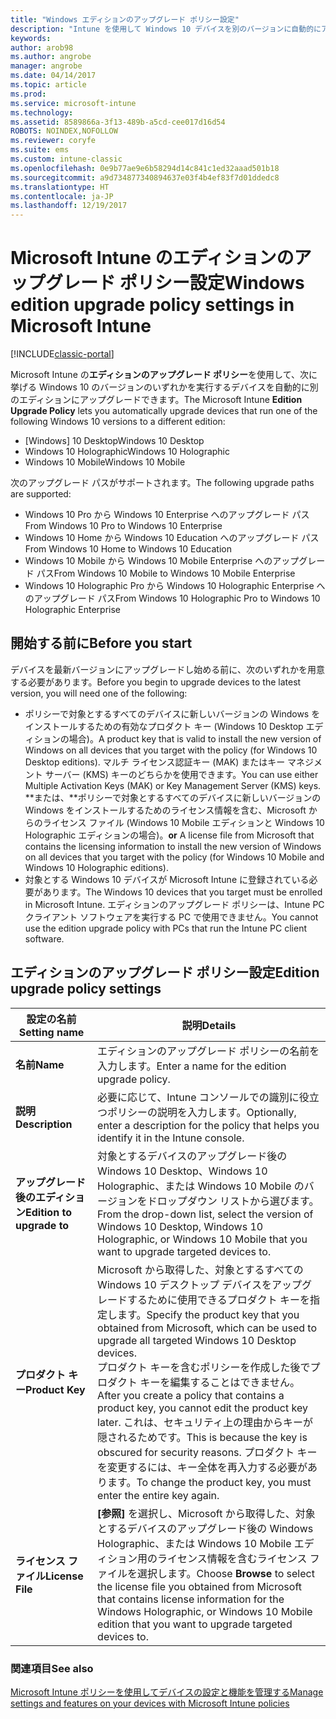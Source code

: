 ```yaml
---
title: "Windows エディションのアップグレード ポリシー設定"
description: "Intune を使用して Windows 10 デバイスを別のバージョンに自動的にアップグレードする方法について説明します。"
keywords: 
author: arob98
ms.author: angrobe
manager: angrobe
ms.date: 04/14/2017
ms.topic: article
ms.prod: 
ms.service: microsoft-intune
ms.technology: 
ms.assetid: 8589866a-3f13-489b-a5cd-cee017d16d54
ROBOTS: NOINDEX,NOFOLLOW
ms.reviewer: coryfe
ms.suite: ems
ms.custom: intune-classic
ms.openlocfilehash: 0e9b77ae9e6b58294d14c841c1ed32aaad501b18
ms.sourcegitcommit: a9d734877340894637e03f4b4ef83f7d01ddedc8
ms.translationtype: HT
ms.contentlocale: ja-JP
ms.lasthandoff: 12/19/2017
---
```

# <a name="windows-edition-upgrade-policy-settings-in-microsoft-intune"></a><span data-ttu-id="9f054-103">Microsoft Intune のエディションのアップグレード ポリシー設定</span><span class="sxs-lookup"><span data-stu-id="9f054-103">Windows edition upgrade policy settings in Microsoft Intune</span></span>

[!INCLUDE[classic-portal](../includes/classic-portal.md)]

<span data-ttu-id="9f054-104">Microsoft Intune の**エディションのアップグレード ポリシー**を使用して、次に挙げる Windows 10 のバージョンのいずれかを実行するデバイスを自動的に別のエディションにアップグレードできます。</span><span class="sxs-lookup"><span data-stu-id="9f054-104">The Microsoft Intune **Edition Upgrade Policy** lets you automatically upgrade devices that run one of the following Windows 10 versions to a different edition:</span></span>
* <span data-ttu-id="9f054-105">[Windows] 10 Desktop</span><span class="sxs-lookup"><span data-stu-id="9f054-105">Windows 10 Desktop</span></span>
* <span data-ttu-id="9f054-106">Windows 10 Holographic</span><span class="sxs-lookup"><span data-stu-id="9f054-106">Windows 10 Holographic</span></span>
* <span data-ttu-id="9f054-107">Windows 10 Mobile</span><span class="sxs-lookup"><span data-stu-id="9f054-107">Windows 10 Mobile</span></span>

<span data-ttu-id="9f054-108">次のアップグレード パスがサポートされます。</span><span class="sxs-lookup"><span data-stu-id="9f054-108">The following upgrade paths are supported:</span></span>
- <span data-ttu-id="9f054-109">Windows 10 Pro から Windows 10 Enterprise へのアップグレード パス</span><span class="sxs-lookup"><span data-stu-id="9f054-109">From Windows 10 Pro to Windows 10 Enterprise</span></span>
- <span data-ttu-id="9f054-110">Windows 10 Home から Windows 10 Education へのアップグレード パス</span><span class="sxs-lookup"><span data-stu-id="9f054-110">From Windows 10 Home to Windows 10 Education</span></span>
- <span data-ttu-id="9f054-111">Windows 10 Mobile から Windows 10 Mobile Enterprise へのアップグレード パス</span><span class="sxs-lookup"><span data-stu-id="9f054-111">From Windows 10 Mobile to Windows 10 Mobile Enterprise</span></span>
- <span data-ttu-id="9f054-112">Windows 10 Holographic Pro から Windows 10 Holographic Enterprise へのアップグレード パス</span><span class="sxs-lookup"><span data-stu-id="9f054-112">From Windows 10 Holographic Pro to Windows 10 Holographic Enterprise</span></span>

## <a name="before-you-start"></a><span data-ttu-id="9f054-113">開始する前に</span><span class="sxs-lookup"><span data-stu-id="9f054-113">Before you start</span></span>
<span data-ttu-id="9f054-114">デバイスを最新バージョンにアップグレードし始める前に、次のいずれかを用意する必要があります。</span><span class="sxs-lookup"><span data-stu-id="9f054-114">Before you begin to upgrade devices to the latest version, you will need one of the following:</span></span>
* <span data-ttu-id="9f054-115">ポリシーで対象とするすべてのデバイスに新しいバージョンの Windows をインストールするための有効なプロダクト キー (Windows 10 Desktop エディションの場合)。</span><span class="sxs-lookup"><span data-stu-id="9f054-115">A product key that is valid to install the new version of Windows on all devices that you target with the policy (for Windows 10 Desktop editions).</span></span> <span data-ttu-id="9f054-116">マルチ ライセンス認証キー (MAK) またはキー マネジメント サーバー (KMS) キーのどちらかを使用できます。</span><span class="sxs-lookup"><span data-stu-id="9f054-116">You can use either Multiple Activation Keys (MAK) or Key Management Server (KMS) keys.</span></span>
<span data-ttu-id="9f054-117">**または、**ポリシーで対象とするすべてのデバイスに新しいバージョンの Windows をインストールするためのライセンス情報を含む、Microsoft からのライセンス ファイル (Windows 10 Mobile エディションと Windows 10 Holographic エディションの場合)。</span><span class="sxs-lookup"><span data-stu-id="9f054-117">**or** A license file from Microsoft that contains the licensing information to install the new version of Windows on all devices that you target with the policy (for Windows 10 Mobile and Windows 10 Holographic editions).</span></span>
* <span data-ttu-id="9f054-118">対象とする Windows 10 デバイスが Microsoft Intune に登録されている必要があります。</span><span class="sxs-lookup"><span data-stu-id="9f054-118">The Windows 10 devices that you target must be enrolled in Microsoft Intune.</span></span> <span data-ttu-id="9f054-119">エディションのアップグレード ポリシーは、Intune PC クライアント ソフトウェアを実行する PC で使用できません。</span><span class="sxs-lookup"><span data-stu-id="9f054-119">You cannot use the edition upgrade policy with PCs that run the Intune PC client software.</span></span>

## <a name="edition-upgrade-policy-settings"></a><span data-ttu-id="9f054-120">エディションのアップグレード ポリシー設定</span><span class="sxs-lookup"><span data-stu-id="9f054-120">Edition upgrade policy settings</span></span>

|<span data-ttu-id="9f054-121">設定の名前</span><span class="sxs-lookup"><span data-stu-id="9f054-121">Setting name</span></span>|<span data-ttu-id="9f054-122">説明</span><span class="sxs-lookup"><span data-stu-id="9f054-122">Details</span></span>|
|-|-|
|<span data-ttu-id="9f054-123">**名前**</span><span class="sxs-lookup"><span data-stu-id="9f054-123">**Name**</span></span>|<span data-ttu-id="9f054-124">エディションのアップグレード ポリシーの名前を入力します。</span><span class="sxs-lookup"><span data-stu-id="9f054-124">Enter a name for the edition upgrade policy.</span></span>|
|<span data-ttu-id="9f054-125">**説明**</span><span class="sxs-lookup"><span data-stu-id="9f054-125">**Description**</span></span>|<span data-ttu-id="9f054-126">必要に応じて、Intune コンソールでの識別に役立つポリシーの説明を入力します。</span><span class="sxs-lookup"><span data-stu-id="9f054-126">Optionally, enter a description for the policy that helps you identify it in the Intune console.</span></span>
|<span data-ttu-id="9f054-127">**アップグレード後のエディション**</span><span class="sxs-lookup"><span data-stu-id="9f054-127">**Edition to upgrade to**</span></span>|<span data-ttu-id="9f054-128">対象とするデバイスのアップグレード後の Windows 10 Desktop、Windows 10 Holographic、または Windows 10 Mobile のバージョンをドロップダウン リストから選びます。</span><span class="sxs-lookup"><span data-stu-id="9f054-128">From the drop-down list, select the version of Windows 10 Desktop, Windows 10 Holographic, or Windows 10 Mobile that you want to upgrade targeted devices to.</span></span>
|<span data-ttu-id="9f054-129">**プロダクト キー**</span><span class="sxs-lookup"><span data-stu-id="9f054-129">**Product Key**</span></span>|<span data-ttu-id="9f054-130">Microsoft から取得した、対象とするすべての Windows 10 デスクトップ デバイスをアップグレードするために使用できるプロダクト キーを指定します。</span><span class="sxs-lookup"><span data-stu-id="9f054-130">Specify the product key that you obtained from Microsoft, which can be used to upgrade all targeted Windows 10 Desktop devices.</span></span><br><span data-ttu-id="9f054-131">プロダクト キーを含むポリシーを作成した後でプロダクト キーを編集することはできません。</span><span class="sxs-lookup"><span data-stu-id="9f054-131">After you create a policy that contains a product key, you cannot edit the product key later.</span></span> <span data-ttu-id="9f054-132">これは、セキュリティ上の理由からキーが隠されるためです。</span><span class="sxs-lookup"><span data-stu-id="9f054-132">This is because the key is obscured for security reasons.</span></span> <span data-ttu-id="9f054-133">プロダクト キーを変更するには、キー全体を再入力する必要があります。</span><span class="sxs-lookup"><span data-stu-id="9f054-133">To change the product key, you must enter the entire key again.</span></span>
|<span data-ttu-id="9f054-134">**ライセンス ファイル**</span><span class="sxs-lookup"><span data-stu-id="9f054-134">**License File**</span></span>|<span data-ttu-id="9f054-135">**[参照]** を選択し、Microsoft から取得した、対象とするデバイスのアップグレード後の Windows Holographic、または Windows 10 Mobile エディション用のライセンス情報を含むライセンス ファイルを選択します。</span><span class="sxs-lookup"><span data-stu-id="9f054-135">Choose **Browse** to select the license file you obtained from Microsoft that contains license information for the Windows Holographic, or Windows 10 Mobile edition that you want to upgrade targeted devices to.</span></span>

### <a name="see-also"></a><span data-ttu-id="9f054-136">関連項目</span><span class="sxs-lookup"><span data-stu-id="9f054-136">See also</span></span>
[<span data-ttu-id="9f054-137">Microsoft Intune ポリシーを使用してデバイスの設定と機能を管理する</span><span class="sxs-lookup"><span data-stu-id="9f054-137">Manage settings and features on your devices with Microsoft Intune policies</span></span>](manage-settings-and-features-on-your-devices-with-microsoft-intune-policies.md)
